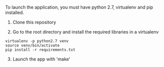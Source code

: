 To launch the application, you must have python 2.7, virtualenv and pip installed.

1. Clone this repository

2. Go to the root directory and install the required libraries in a virtualenv
```
virtualenv -p python2.7 venv
source venv/bin/activate
pip install -r requirements.txt
```

3. Launch the app with 'make'
